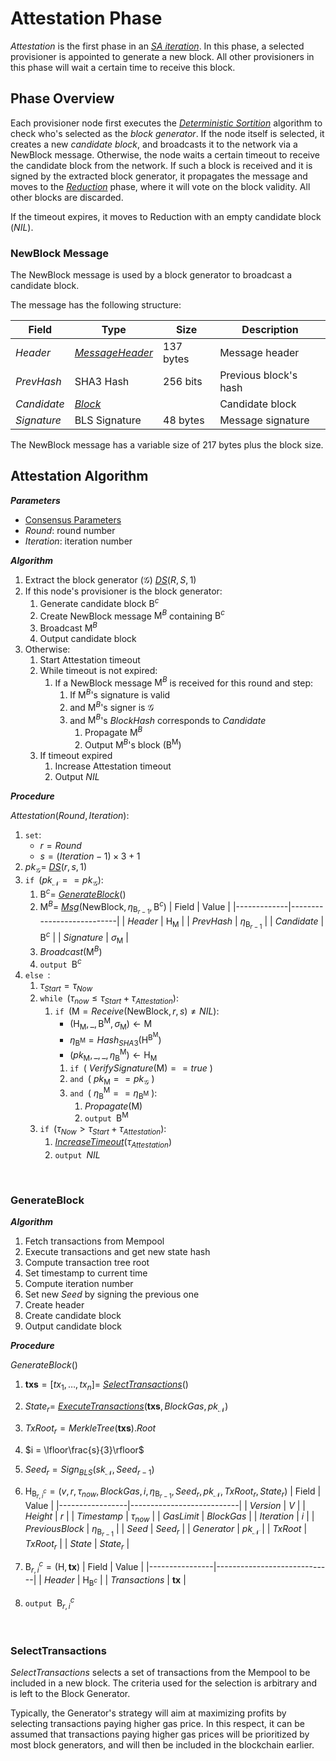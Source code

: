 <!-- TODO: define functions ExtractGenerator() and ExtractCommittee() -->
 <!-- TODO: describe Block Generator ? -->

# Attestation Phase
*Attestation* is the first phase in an [*SA iteration*][cit].
In this phase, a selected provisioner is appointed to generate a new block. All other provisioners in this phase will wait a certain time to receive this block. 

## Phase Overview
Each provisioner node first executes the [*Deterministic Sortition*][ds] algorithm to check who's selected as the *block generator*. If the node itself is selected, it creates a new *candidate block*, and broadcasts it to the network via a $\mathsf{NewBlock}$ message.
Otherwise, the node waits a certain timeout to receive the candidate block from the network. If such a block is received and it is signed by the extracted block generator, it propagates the message and moves to the [*Reduction*][red] phase, where it will vote on the block validity. All other blocks are discarded.

If the timeout expires, it moves to Reduction with an empty candidate block ($NIL$).


### NewBlock Message
The $\mathsf{NewBlock}$ message is used by a block generator to broadcast a candidate block.

The message has the following structure:

| Field       | Type                  | Size      | Description           |
|-------------|-----------------------|-----------|-----------------------|
| $Header$    | [*MessageHeader*][mh] | 137 bytes | Message header        |
| $PrevHash$  | SHA3 Hash             | 256 bits  | Previous block's hash |
| $Candidate$ | [*Block*][b]          |           | Candidate block       |
| $Signature$ | BLS Signature         | 48 bytes  | Message signature     |

The $\mathsf{NewBlock}$ message has a variable size of 217 bytes plus the block size.

## Attestation Algorithm
***Parameters*** 
- [Consensus Parameters][cp]
- $Round$: round number
- $Iteration$: iteration number

***Algorithm***
1. Extract the block generator ($\mathcal{G}$) [*DS*][dsa]$(R,S,1)$
2. If this node's provisioner is the block generator:
   1. Generate candidate block $\mathsf{B}^c$
   2. Create $\mathsf{NewBlock}$ message $\mathsf{M}^B$ containing $\mathsf{B}^c$
   3. Broadcast $\mathsf{M}^B$
   4. Output candidate block
3. Otherwise:
   1. Start Attestation timeout
   2. While timeout is not expired:
      1. If a $\mathsf{NewBlock}$ message $\mathsf{M}^B$ is received for this round and step:
         1. If $\mathsf{M}^B$'s signature is valid
         2. and $\mathsf{M}^B$'s signer is $\mathcal{G}$
         3. and $\mathsf{M}^B$'s $BlockHash$ corresponds to $Candidate$
            1. Propagate $\mathsf{M}^B$
            2. Output $\mathsf{M}^B$'s block ($\mathsf{B}^\mathsf{M}$)
   3. If timeout expired
      1. Increase Attestation timeout
      2. Output $NIL$

***Procedure***

$Attestation(Round, Iteration)$:
1. $\texttt{set}$:
   - $r = Round$
   - $s = (Iteration-1) \times 3 + 1$
2. $pk_{\mathcal{G}} =$ [*DS*][dsa]$(r,s,1)$
3. $\texttt{if } (pk_\mathcal{N} == pk_{\mathcal{G}}):$
   1. $\mathsf{B}^c =$ [*GenerateBlock*](#generateblock)$()$
   2. $\mathsf{M}^B =$ [*Msg*][msg]$(\mathsf{NewBlock}, \eta_{\mathsf{B}_{r-1}}, \mathsf{B}^c)$
      | Field       | Value                     | 
      |-------------|---------------------------|
      | $Header$    | $\mathsf{H}_\mathsf{M}$   |
      | $PrevHash$  | $\eta_{\mathsf{B}_{r-1}}$ |
      | $Candidate$ | $\mathsf{B}^c$            |
      | $Signature$ | $\sigma_\mathsf{M}$       |
   3. $Broadcast(\mathsf{M}^B)$
   4. $\texttt{output } \mathsf{B}^c$
4. $\texttt{else }:$
   1. $\tau_{Start} = \tau_{Now}$
   2. $\texttt{while } (\tau_{now} \le \tau_{Start}+\tau_{Attestation}):$
      1. $\texttt{if } (\mathsf{M} {=} Receive(\mathsf{NewBlock},r,s) \ne NIL)$:
         - $`(\mathsf{H}_\mathsf{M},\_,\mathsf{B}^\mathsf{M},\sigma_\mathsf{M}) \leftarrow \mathsf{M}`$
         - $`\eta_{\mathsf{B}^\mathsf{M}} = Hash_{SHA3}(\mathsf{H}^{\mathsf{B}^\mathsf{M}})`$
         - $`(pk_\mathsf{M},\_,\_,\eta_\mathsf{B}^\mathsf{M}) \leftarrow \mathsf{H}_\mathsf{M}`$
         1. $`\texttt{if }(\text{ } VerifySignature(\mathsf{M}) == true \text{ })`$
         2. $`\texttt{and }(\text{ } pk_\mathsf{M} == pk_{\mathcal{G}} \text{ })`$
         3. $`\texttt{and } (\text{ }\eta_\mathsf{B}^\mathsf{M} == \eta_{\mathsf{B}^\mathsf{M}} \text{ }):`$
            1. $Propagate(\mathsf{M})$
            2. $\texttt{output } \mathsf{B}^\mathsf{M}$
   3. $\texttt{if } (\tau_{Now} > \tau_{Start}+\tau_{Attestation}):$
      1. [*IncreaseTimeout*][it]$(\tau_{Attestation})$
      2. $\texttt{output } NIL$

<p><br></p>

### GenerateBlock

***Algorithm***
1. Fetch transactions from Mempool
2. Execute transactions and get new state hash
3. Compute transaction tree root
4. Set timestamp to current time
5. Compute iteration number
6. Set new $Seed$ by signing the previous one
7. Create header
8. Create candidate block
9. Output candidate block

***Procedure***

$GenerateBlock()$
1. $`\boldsymbol{txs} = [tx_1, \dots, tx_n] = `$ [*SelectTransactions*](#selecttransactions)()
2. $State_r =$ [*ExecuteTransactions*]()$`(\boldsymbol{txs}, BlockGas,pk_\mathcal{N})`$
3. $`TxRoot_r = MerkleTree(\boldsymbol{txs}).Root`$
4. $`i = \lfloor\frac{s}{3}\rfloor`$
5. $`Seed_r = Sign_{BLS}(sk_\mathcal{N}, Seed_{r-1})`$
6. $`\mathsf{H}_{\mathsf{B}^c_{r,i}} = (v,r,\tau_{now},BlockGas,i,\eta_{\mathsf{B}_{r-1}},Seed_r,pk_\mathcal{N},TxRoot_r,State_r)`$
    | Field           | Value                     | 
    |-----------------|---------------------------|
    | $Version$       | $V$                       |
    | $Height$        | $r$                       |
    | $Timestamp$     | $\tau_{now}$              |
    | $GasLimit$      | $BlockGas$                |
    | $Iteration$     | $i$                       |
    | $PreviousBlock$ | $\eta_{\mathsf{B}_{r-1}}$ |
    | $Seed$          | $Seed_r$                  |
    | $Generator$     | $pk_\mathcal{N}$          |
    | $TxRoot$        | $TxRoot_r$                |
    | $State$         | $State_r$                 |

    <!-- | $Header Hash           | string | -->
    <!-- | Certificate           |    ?   | -->
7. $`\mathsf{B}^c_{r,i} = (\mathsf{H}, \boldsymbol{tx})`$
    | Field          | Value                       | 
    |----------------|-----------------------------|
    | $Header$       | $\mathsf{H}_{\mathsf{B}^c}$ |
    | $Transactions$ | $\boldsymbol{tx}$           |
8. $\texttt{output } \mathsf{B}^c_{r,i}$

<p><br></p>

### SelectTransactions
$`SelectTransactions`$ selects a set of transactions from the Mempool to be included in a new block.
The criteria used for the selection is arbitrary and is left to the Block Generator.

Typically, the Generator's strategy will aim at maximizing profits by selecting transactions paying higher gas price.
In this respect, it can be assumed that transactions paying higher gas prices will be prioritized by most block generators, and will then be included in the blockchain earlier.

<!------------------------- LINKS ------------------------->

[cp]: ../README.md#consensus-parameters
[cit]: ../README.md#saiteration
[mh]: ../README.md#message-header
[b]: ../../blockchain/README.md#block-structure
[ds]: ../sortition/
[dsa]: ../sortition/README.md#deterministic-sortition-ds
[msg]: ../README.md#create-message
[red]: ../reduction/README.md
[it]: ../README.md#increasetimeout